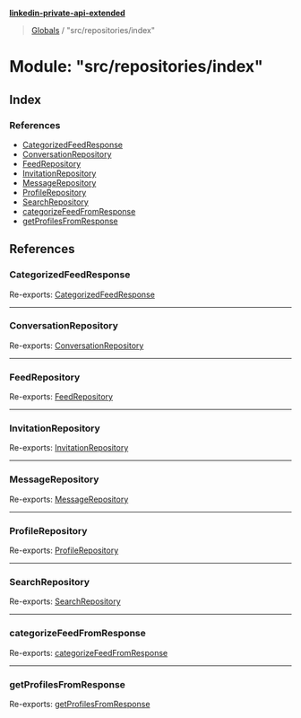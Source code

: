 **[linkedin-private-api-extended](../README.md)**

> [Globals](../globals.md) / "src/repositories/index"

# Module: "src/repositories/index"

## Index

### References

* [CategorizedFeedResponse](_src_repositories_index_.md#categorizedfeedresponse)
* [ConversationRepository](_src_repositories_index_.md#conversationrepository)
* [FeedRepository](_src_repositories_index_.md#feedrepository)
* [InvitationRepository](_src_repositories_index_.md#invitationrepository)
* [MessageRepository](_src_repositories_index_.md#messagerepository)
* [ProfileRepository](_src_repositories_index_.md#profilerepository)
* [SearchRepository](_src_repositories_index_.md#searchrepository)
* [categorizeFeedFromResponse](_src_repositories_index_.md#categorizefeedfromresponse)
* [getProfilesFromResponse](_src_repositories_index_.md#getprofilesfromresponse)

## References

### CategorizedFeedResponse

Re-exports: [CategorizedFeedResponse](../interfaces/_src_repositories_feed_repository_.categorizedfeedresponse.md)

___

### ConversationRepository

Re-exports: [ConversationRepository](../classes/_src_repositories_conversation_repository_.conversationrepository.md)

___

### FeedRepository

Re-exports: [FeedRepository](../classes/_src_repositories_feed_repository_.feedrepository.md)

___

### InvitationRepository

Re-exports: [InvitationRepository](../classes/_src_repositories_invitation_repository_.invitationrepository.md)

___

### MessageRepository

Re-exports: [MessageRepository](../classes/_src_repositories_message_repository_.messagerepository.md)

___

### ProfileRepository

Re-exports: [ProfileRepository](../classes/_src_repositories_profile_repository_.profilerepository.md)

___

### SearchRepository

Re-exports: [SearchRepository](../classes/_src_repositories_search_repository_.searchrepository.md)

___

### categorizeFeedFromResponse

Re-exports: [categorizeFeedFromResponse](_src_repositories_feed_repository_.md#categorizefeedfromresponse)

___

### getProfilesFromResponse

Re-exports: [getProfilesFromResponse](_src_repositories_profile_repository_.md#getprofilesfromresponse)

